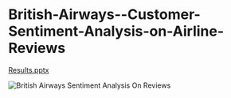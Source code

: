 # British-Airways--Customer-Sentiment-Analysis-on-Airline-Reviews

[Results.pptx](https://github.com/Amruthasaip/British-Airways--Customer-Sentiment-Analysis-on-Airline-Reviews/files/12860301/Results.pptx)

![British Airways Sentiment Analysis On Reviews](https://github.com/Amruthasaip/British-Airways--Customer-Sentiment-Analysis-on-Airline-Reviews/assets/90363984/af5d6999-baf7-4f86-8aa0-366f0b50033e)

